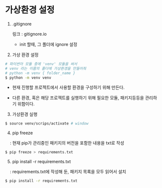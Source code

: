 # 가상환경 설정

1. .gitignore
   
   링크 : gitignore.io
   
   - init 할때, 그 폴더에 ignore 설정

2. 가상 환경 설정

```bash
# 파이썬아 모듈 중에 'venv' 모듈을 써서
# venv 라는 이름의 폴더에 가상환경을 만들어줘
# python -m venv { folder_name }
$ python -m venv venv
```

- 현재 진행할 프로젝트에서 사용할 환경을 구성하기 위해 만든다.

- 다른 환경, 혹은 해당 프로젝트를 실행하기 위해 필요한 모듈, 패키지등등을 관리하기 위함이다.
3. 가상환경 실행

```bash
$ source venv/scrips/activate # window
```

4. pip freeze

    : 현재 pip가 관리중인 패키지의 버전을 포함한 내용을 txt로 작성

```bash
$ pip freeze > requirements.txt
```

5. pip install -r requirements.txt

    : requirements.txt에 작성해 둔, 패키지 목록을 모두 읽어서 설치

```bash
$ pip install -r requirements.txt
```
